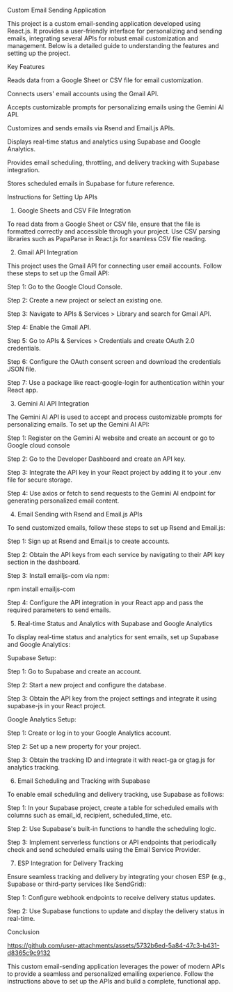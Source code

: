 Custom Email Sending Application

This project is a custom email-sending application developed using React.js. It provides a user-friendly interface for personalizing and sending emails, integrating several APIs for robust email customization and management. Below is a detailed guide to understanding the features and setting up the project.

Key Features

Reads data from a Google Sheet or CSV file for email customization.

Connects users' email accounts using the Gmail API.

Accepts customizable prompts for personalizing emails using the Gemini AI API.

Customizes and sends emails via Rsend and Email.js APIs.

Displays real-time status and analytics using Supabase and Google Analytics.

Provides email scheduling, throttling, and delivery tracking with Supabase integration.

Stores scheduled emails in Supabase for future reference.

Instructions for Setting Up APIs

1. Google Sheets and CSV File Integration

To read data from a Google Sheet or CSV file, ensure that the file is formatted correctly and accessible through your project. Use CSV parsing libraries such as PapaParse in React.js for seamless CSV file reading.

2. Gmail API Integration

This project uses the Gmail API for connecting user email accounts. Follow these steps to set up the Gmail API:

Step 1: Go to the Google Cloud Console.

Step 2: Create a new project or select an existing one.

Step 3: Navigate to APIs & Services > Library and search for Gmail API.

Step 4: Enable the Gmail API.

Step 5: Go to APIs & Services > Credentials and create OAuth 2.0 credentials.

Step 6: Configure the OAuth consent screen and download the credentials JSON file.

Step 7: Use a package like react-google-login for authentication within your React app.

3. Gemini AI API Integration

The Gemini AI API is used to accept and process customizable prompts for personalizing emails. To set up the Gemini AI API:

Step 1: Register on the Gemini AI website and create an account or go to Google cloud console

Step 2: Go to the Developer Dashboard and create an API key.

Step 3: Integrate the API key in your React project by adding it to your .env file for secure storage.

Step 4: Use axios or fetch to send requests to the Gemini AI endpoint for generating personalized email content.

4. Email Sending with Rsend and Email.js APIs

To send customized emails, follow these steps to set up Rsend and Email.js:

Step 1: Sign up at Rsend and Email.js to create accounts.

Step 2: Obtain the API keys from each service by navigating to their API key section in the dashboard.

Step 3: Install emailjs-com via npm:

npm install emailjs-com

Step 4: Configure the API integration in your React app and pass the required parameters to send emails.

5. Real-time Status and Analytics with Supabase and Google Analytics

To display real-time status and analytics for sent emails, set up Supabase and Google Analytics:

Supabase Setup:

Step 1: Go to Supabase and create an account.

Step 2: Start a new project and configure the database.

Step 3: Obtain the API key from the project settings and integrate it using supabase-js in your React project.

Google Analytics Setup:

Step 1: Create or log in to your Google Analytics account.

Step 2: Set up a new property for your project.

Step 3: Obtain the tracking ID and integrate it with react-ga or gtag.js for analytics tracking.

6. Email Scheduling and Tracking with Supabase

To enable email scheduling and delivery tracking, use Supabase as follows:

Step 1: In your Supabase project, create a table for scheduled emails with columns such as email_id, recipient, scheduled_time, etc.

Step 2: Use Supabase's built-in functions to handle the scheduling logic.

Step 3: Implement serverless functions or API endpoints that periodically check and send scheduled emails using the Email Service Provider.

7. ESP Integration for Delivery Tracking

Ensure seamless tracking and delivery by integrating your chosen ESP (e.g., Supabase or third-party services like SendGrid):

Step 1: Configure webhook endpoints to receive delivery status updates.

Step 2: Use Supabase functions to update and display the delivery status in real-time.

Conclusion

https://github.com/user-attachments/assets/5732b6ed-5a84-47c3-b431-d8365c9c9132



This custom email-sending application leverages the power of modern APIs to provide a seamless and personalized emailing experience. Follow the instructions above to set up the APIs and build a complete, functional app.

